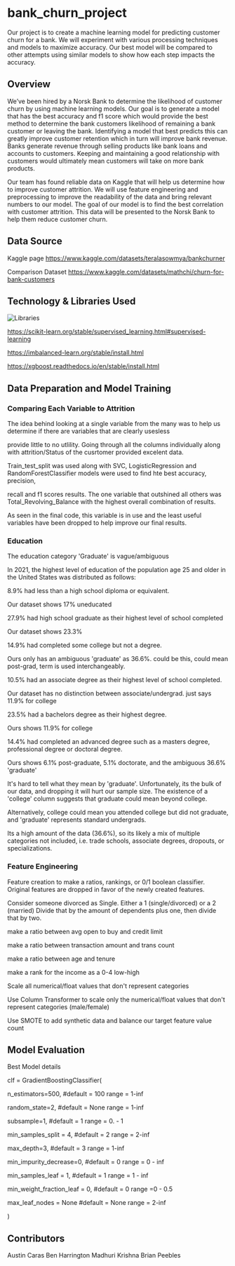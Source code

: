 # bank_churn_project
Our project is to create a machine learning model for predicting customer churn for a bank. We will experiment with various processing techniques and models to maximize accuracy. Our best model will be compared to other attempts using similar models to show how each step impacts the accuracy. 



## Overview

We’ve been hired by a Norsk Bank to determine the likelihood of customer churn by using machine learning models. Our goal is to generate a model that has the best accuracy and f1 score which would provide the best method to determine the bank customers likelihood of remaining a bank customer or leaving the bank. Identifying a model that best predicts this can greatly improve customer retention which in turn will improve bank revenue. Banks generate revenue through selling products like bank loans and accounts to customers. Keeping and maintaining a good relationship with customers would ultimately mean customers will take on more bank products. 

Our team has found reliable data on Kaggle that will help us determine how to improve customer attrition. We will use feature engineering and preprocessing to improve the readability of the data and bring relevant numbers to our model. The goal of our model is to find the best correlation with customer attrition. This data will be presented to the Norsk Bank to help them reduce customer churn. 


## Data Source
Kaggle page
https://www.kaggle.com/datasets/teralasowmya/bankchurner

Comparison Dataset
https://www.kaggle.com/datasets/mathchi/churn-for-bank-customers

## Technology & Libraries Used

![Libraries](https://github.com/carasaj/bank_churn_project/blob/main/Resources/Libraries.PNG) 

https://scikit-learn.org/stable/supervised_learning.html#supervised-learning

https://imbalanced-learn.org/stable/install.html

https://xgboost.readthedocs.io/en/stable/install.html


## Data Preparation and Model Training

### Comparing Each Variable to Attrition

The idea behind looking at a single variable from the many was to help us determine if there are variables that are clearly usesless

provide little to no utlility. Going through all the columns individually along with attrition/Status of the cusrtomer provided excelent data. 

Train_test_split was used along with SVC, LogisticRegression and RandomForestClassifier models were used to find hte best accuracy, precision, 

recall and f1 scores results. The one variable that outshined all others was Total_Revolving_Balance with the highest overall combination of results.

As seen in the final code, this variable is in use and the least useful variables have been dropped to help improve our final results.


### Education

The education category 'Graduate' is vague/ambiguous 

In 2021, the highest level of education of the population age 25 and older in the United States was distributed as follows:



  8.9% had less than a high school diploma or equivalent.
  
  
  Our dataset shows 17% uneducated
  
  
  27.9% had high school graduate as their highest level of school completed
  
  
  Our dataset shows 23.3%        
  
  
  14.9% had completed some college but not a degree.
  
  
  Ours only has an ambiguous 'graduate' as 36.6%. could be this, could mean post-grad, term is used interchangeably.    
  
  
  10.5% had an associate degree as their highest level of school completed.  
  
  
  Our dataset has no distinction between associate/undergrad. just says  11.9% for college     
  
  
  23.5% had a bachelors degree as their highest degree.   
  
  
  Ours shows 11.9% for college        
  
  
  14.4% had completed an advanced degree such as a masters degree, professional degree or doctoral degree.     
  
  
  Ours shows 6.1% post-graduate, 5.1% doctorate, and the ambiguous 36.6% 'graduate'        
  
  It's hard to tell what they mean by 'graduate'. Unfortunately, its the bulk of our data, and dropping it will hurt our sample size. 
  The existence of a 'college' column suggests that graduate could mean beyond college. 
   
  Alternatively, college could mean you attended college but did not graduate, and 'graduate' represents standard undergrads.
        
  Its a high amount of the data (36.6%), so its likely a mix of multiple categories not included, i.e. trade schools, associate degrees, dropouts, or specializations.


### Feature Engineering

Feature creation to make a ratios, rankings, or 0/1 boolean classifier. Original features are dropped in favor of the newly created features.

Consider someone divorced as Single. Either a 1 (single/divorced) or a 2 (married)
  Divide that by the amount of dependents plus one, then divide that by two.

make a ratio between avg open to buy and credit limit

make a ratio between transaction amount and trans count

make a ratio between age and tenure

make a rank for the income as a 0-4 low-high
        
Scale all numerical/float values that don't represent categories

Use Column Transformer to scale only the numerical/float values that don't
represent categories (male/female)

Use SMOTE to add synthetic data and balance our target feature value count



## Model Evaluation

Best Model details

clf = GradientBoostingClassifier(

n_estimators=500,                    #default = 100    range = 1-inf

random_state=2,                      #default = None   range = 1-inf

subsample=1,                         #default = 1   range = 0. - 1

min_samples_split = 4,               #default = 2   range = 2-inf

max_depth=3,                         #default = 3    range = 1-inf

min_impurity_decrease=0,             #default = 0    range = 0 - inf

min_samples_leaf = 1,                #default = 1   range = 1 - inf

min_weight_fraction_leaf = 0,        #default = 0   range =0 - 0.5
 
max_leaf_nodes = None                #default = None   range = 2-inf

)


## Contributors

Austin Caras
Ben Harrington
Madhuri Krishna
Brian Peebles

